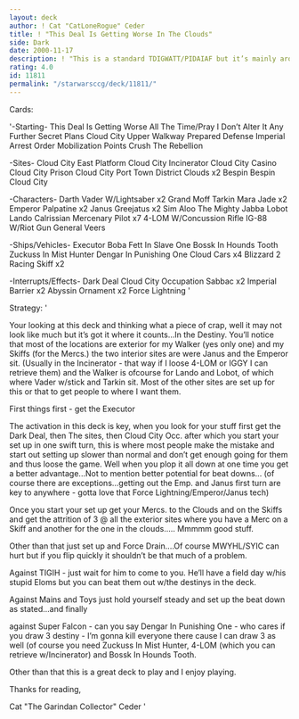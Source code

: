 ```yaml
---
layout: deck
author: ! Cat "CatLoneRogue" Ceder
title: ! "This Deal Is Getting Worse In The Clouds"
side: Dark
date: 2000-11-17
description: ! "This is a standard TDIGWATT/PIDAIAF but it’s mainly around Clouds and Merc. Pilots"
rating: 4.0
id: 11811
permalink: "/starwarsccg/deck/11811/"
---
```

Cards: 

'-Starting-
This Deal Is Getting Worse All The Time/Pray I Don’t Alter It Any Further
Secret Plans
Cloud City Upper Walkway
Prepared Defense
Imperial Arrest Order
Mobilization Points
Crush The Rebellion

-Sites-
Cloud City East Platform
Cloud City Incinerator
Cloud City Casino
Cloud City Prison
Cloud City Port Town District
Clouds x2
Bespin
Bespin Cloud City

-Characters-
Darth Vader W/Lightsaber x2
Grand Moff Tarkin
Mara Jade x2
Emperor Palpatine x2
Janus Greejatus x2
Sim Aloo
The Mighty Jabba
Lobot
Lando Calrissian
Mercenary Pilot x7
4-LOM W/Concussion Rifle
IG-88 W/Riot Gun
General Veers

-Ships/Vehicles-
Executor
Boba Fett In Slave One
Bossk In Hounds Tooth
Zuckuss In Mist Hunter
Dengar In Punishing One
Cloud Cars x4
Blizzard 2
Racing Skiff x2

-Interrupts/Effects-
Dark Deal
Cloud City Occupation
Sabbac x2
Imperial Barrier x2
Abyssin Ornament x2
Force Lightning '

Strategy: '

Your looking at this deck and thinking what a piece of crap, well it may not look like much but it’s got it where it counts...In the Destiny. You’ll notice that most of the locations are exterior for my Walker (yes only one) and my Skiffs (for the Mercs.) the two interior sites are were Janus and the Emperor sit. (Usually in the Incinerator - that way if I loose 4-LOM or IGGY I can retrieve them) and the Walker is ofcourse for Lando and Lobot, of which where Vader w/stick and Tarkin sit.
Most of the other sites are set up for this or that to get people to where I want them.

First things first - get the Executor

The activation in this deck is key, when you look for your stuff first get the Dark Deal, then The sites, then Cloud City Occ. after which you start your set up in one swift turn, this is where most people make the mistake and start out setting up slower than normal and don’t get enough going for them and thus loose the game. Well when you plop it all down at one time you get a better advantage...Not to mention better potential for beat downs... (of course there are exceptions...getting out the Emp. and Janus first turn are key to anywhere - gotta love that Force Lightning/Emperor/Janus tech)

Once you start your set up get your Mercs. to the Clouds and on the Skiffs and get the attrition of 3 @ all the exterior sites where you have a Merc on a Skiff and another for the one in the clouds..... Mmmmm good stuff.

Other than that just set up and Force Drain....Of course MWYHL/SYIC can hurt but if you flip quickly it shouldn’t be that much of a problem.

Against TIGIH - just wait for him to come to you. He’ll have a field day w/his stupid Eloms but you can beat them out w/the destinys in the deck.

Against Mains and Toys just hold yourself steady and set up the beat down as stated...and finally

against Super Falcon - can you say Dengar In Punishing One - who cares if you draw 3 destiny - I’m gonna kill everyone there cause I can draw 3 as well (of course you need Zuckuss In Mist Hunter, 4-LOM (which you can retrieve w/Incinerator) and Bossk In Hounds Tooth.

Other than that this is a great deck to play and I enjoy playing.

Thanks for reading,

Cat "The Garindan Collector" Ceder
'
